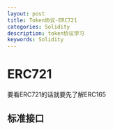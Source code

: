 ```yaml
---
layout: post
title: Token协议-ERC721
categories: Solidity
description: token协议学习
keywords: Solidity
---
```

# ERC721
要看ERC721的话就要先了解ERC165
## 标准接口 

```

```
